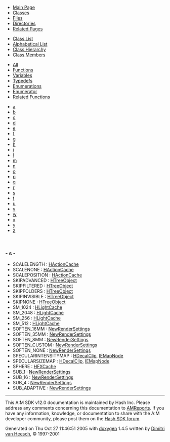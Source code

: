 <div class="tabs">

- [Main Page](index.md)
- <span id="current">[Classes](annotated.md)</span>
- [Files](files.md)
- [Directories](dirs.md)
- [Related Pages](pages.md)

</div>

<div class="tabs">

- [Class List](annotated.md)
- [Alphabetical List](classes.md)
- [Class Hierarchy](hierarchy.md)
- <span id="current">[Class Members](functions.md)</span>

</div>

<div class="tabs">

- [All](functions.md)
- [Functions](functions_func.md)
- [Variables](functions_vars.md)
- [Typedefs](functions_type.md)
- [Enumerations](functions_enum.md)
- <span id="current">[Enumerator](functions_eval.md)</span>
- [Related Functions](functions_rela.md)

</div>

<div class="tabs">

- [a](functions_eval.md#index_a)
- [b](functions_eval_0x62.md#index_b)
- [c](functions_eval_0x63.md#index_c)
- [d](functions_eval_0x64.md#index_d)
- [e](functions_eval_0x65.md#index_e)
- [f](functions_eval_0x66.md#index_f)
- [g](functions_eval_0x67.md#index_g)
- [h](functions_eval_0x68.md#index_h)
- [i](functions_eval_0x69.md#index_i)
- [l](functions_eval_0x6c.md#index_l)
- [m](functions_eval_0x6d.md#index_m)
- [n](functions_eval_0x6e.md#index_n)
- [o](functions_eval_0x6f.md#index_o)
- [p](functions_eval_0x70.md#index_p)
- [q](functions_eval_0x71.md#index_q)
- [r](functions_eval_0x72.md#index_r)
- <span id="current">[s](functions_eval_0x73.md#index_s)</span>
- [t](functions_eval_0x74.md#index_t)
- [u](functions_eval_0x75.md#index_u)
- [v](functions_eval_0x76.md#index_v)
- [w](functions_eval_0x77.md#index_w)
- [x](functions_eval_0x78.md#index_x)
- [y](functions_eval_0x79.md#index_y)
- [z](functions_eval_0x7a.md#index_z)

</div>

 

### <span id="index_s" class="anchor">- s -</span>

- SCALELENGTH : <a href="classHActionCache.md#26c68939b4bcb5192a7cead4484029b0445fa2c0825d3b3835024255ad134bd0" class="el">HActionCache</a>
- SCALENONE : <a href="classHActionCache.md#26c68939b4bcb5192a7cead4484029b00bb88312cb5b3585e18c8c0975397150" class="el">HActionCache</a>
- SCALEPOSITION : <a href="classHActionCache.md#26c68939b4bcb5192a7cead4484029b02895282d44c7635e50e76d448394cd57" class="el">HActionCache</a>
- SKIPADVANCED : <a href="classHTreeObject.md#72ef2b9b6965d078e3c7f95487a82d1cb0bd5a6125fca4931e8de9d9fd5afb1e" class="el">HTreeObject</a>
- SKIPFILTERED : <a href="classHTreeObject.md#72ef2b9b6965d078e3c7f95487a82d1c09eff00b6f676e661b9cc0ae70929eb5" class="el">HTreeObject</a>
- SKIPFOLDERS : <a href="classHTreeObject.md#72ef2b9b6965d078e3c7f95487a82d1c39e3a4202385b10c1398766d63f13fdf" class="el">HTreeObject</a>
- SKIPINVISIBLE : <a href="classHTreeObject.md#72ef2b9b6965d078e3c7f95487a82d1c09c194de48c4efe3054cb36eb5ae5b10" class="el">HTreeObject</a>
- SKIPNONE : <a href="classHTreeObject.md#72ef2b9b6965d078e3c7f95487a82d1c032ca6d2ae0118b99e81fd7d7605265a" class="el">HTreeObject</a>
- SM_1024 : <a href="classHLightCache.md#68986ab776eb5d6b5a809a1c005a730096c0d83e9a46168ff7ba6c3a4592ab29" class="el">HLightCache</a>
- SM_2048 : <a href="classHLightCache.md#68986ab776eb5d6b5a809a1c005a7300b3fcab75f6b943934218654beb2c754c" class="el">HLightCache</a>
- SM_256 : <a href="classHLightCache.md#68986ab776eb5d6b5a809a1c005a7300f86eadadfdbec3325b30153311c9a453" class="el">HLightCache</a>
- SM_512 : <a href="classHLightCache.md#68986ab776eb5d6b5a809a1c005a7300338957867fe392143fa198fe53c92d84" class="el">HLightCache</a>
- SOFTEN_16MM : <a href="classNewRenderSettings.md#c8afa25b694ce89e7c6f15b35f6d93682b62b833a3a9b6cd718192588dd006f2" class="el">NewRenderSettings</a>
- SOFTEN_35MM : <a href="classNewRenderSettings.md#c8afa25b694ce89e7c6f15b35f6d9368af4b9531552accc6c533c59b081cd7fa" class="el">NewRenderSettings</a>
- SOFTEN_8MM : <a href="classNewRenderSettings.md#c8afa25b694ce89e7c6f15b35f6d9368cc46913ece90b4161b06333794aaaa78" class="el">NewRenderSettings</a>
- SOFTEN_CUSTOM : <a href="classNewRenderSettings.md#c8afa25b694ce89e7c6f15b35f6d9368f75e6250cee5ed9e0a7744859b088729" class="el">NewRenderSettings</a>
- SOFTEN_NONE : <a href="classNewRenderSettings.md#c8afa25b694ce89e7c6f15b35f6d9368aa963d3fc2deab5633f218e0405ea4b2" class="el">NewRenderSettings</a>
- SPECULARINTENSITYMAP : <a href="classHDecalClip.md#dca29a1140aadadfd92b34a02fa516ef9cb41a98439a1d606679d74325596ad7" class="el">HDecalClip</a>, <a href="classIEMapNode.md#dca29a1140aadadfd92b34a02fa516ef9cb41a98439a1d606679d74325596ad7" class="el">IEMapNode</a>
- SPECULARSIZEMAP : <a href="classHDecalClip.md#dca29a1140aadadfd92b34a02fa516efbf1640edd4c8833729c1f91ed4c2cd07" class="el">HDecalClip</a>, <a href="classIEMapNode.md#dca29a1140aadadfd92b34a02fa516efbf1640edd4c8833729c1f91ed4c2cd07" class="el">IEMapNode</a>
- SPHERE : <a href="classHFXCache.md#dca29a1140aadadfd92b34a02fa516ef6f7cea7381e843e2ee0338b4a92b0d43" class="el">HFXCache</a>
- SUB_1 : <a href="classNewRenderSettings.md#63f5f87eab8bf5d1395b98caa0a448ba4ba6fcb4e20cc4f7c3c7cb07d6de2135" class="el">NewRenderSettings</a>
- SUB_16 : <a href="classNewRenderSettings.md#63f5f87eab8bf5d1395b98caa0a448ba7fe9a7bb4aacb1438461303ec2da69eb" class="el">NewRenderSettings</a>
- SUB_4 : <a href="classNewRenderSettings.md#63f5f87eab8bf5d1395b98caa0a448ba96092d27de975b38f6782f5ef906d6a9" class="el">NewRenderSettings</a>
- SUB_ADAPTIVE : <a href="classNewRenderSettings.md#63f5f87eab8bf5d1395b98caa0a448ba587fabfb3cb3b291b6d8bacbeb004556" class="el">NewRenderSettings</a>

------------------------------------------------------------------------

<span class="small">This A:M SDK v12.0 documentation is maintained by Hash Inc. Please address any comments concerning this documentation to [AMReports](http://www.hash.com/reports). If you have any information, knowledge, or documentation to share with the A:M developer community, please post them on the [Hash SDK forum](http://www.hash.com/forums/index.php?showforum=11).</span>

Generated on Thu Oct 27 11:46:51 2005 with [<span class="image placeholder" original-image-src="doxygen.png" original-image-title="" height="45" width="100" align="middle" border="0">doxygen</span>](http://www.doxygen.org/index.html) 1.4.5 written by [Dimitri van Heesch](mailto:dimitri@stack.nl), © 1997-2001
